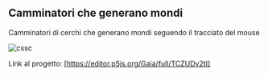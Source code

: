 ## Camminatori che generano mondi 
Camminatori di cerchi che generano mondi seguendo il tracciato del mouse

![cssc](https://user-images.githubusercontent.com/76476654/112492189-57e73580-8d81-11eb-8a22-a66cd9a4692f.png)

Link al progetto: [https://editor.p5js.org/Gaia/full/TCZUDv2tI]
